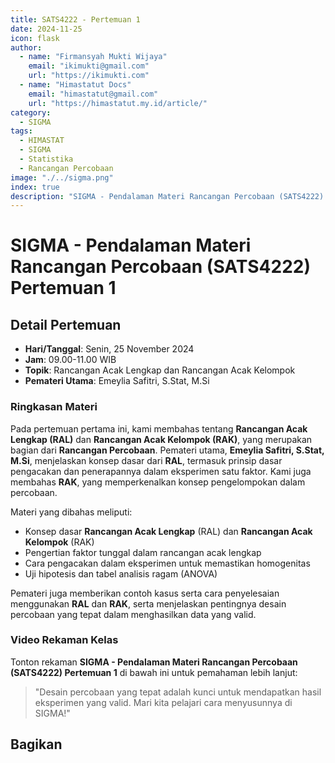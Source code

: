 ```yaml
--- 
title: SATS4222 - Pertemuan 1
date: 2024-11-25
icon: flask
author:
  - name: "Firmansyah Mukti Wijaya"
    email: "ikimukti@gmail.com"
    url: "https://ikimukti.com"
  - name: "Himastatut Docs"
    email: "himastatut@gmail.com"
    url: "https://himastatut.my.id/article/"
category:
  - SIGMA
tags:
  - HIMASTAT
  - SIGMA
  - Statistika
  - Rancangan Percobaan
image: "./../sigma.png"
index: true
description: "SIGMA - Pendalaman Materi Rancangan Percobaan (SATS4222) adalah program untuk memperdalam pemahaman mahasiswa dalam mata kuliah Rancangan Percobaan, khususnya pada topik Rancangan Acak Lengkap dan Rancangan Acak Kelompok."
--- 
```


# SIGMA - Pendalaman Materi Rancangan Percobaan (SATS4222) Pertemuan 1

## Detail Pertemuan

- **Hari/Tanggal**: Senin, 25 November 2024
- **Jam**: 09.00-11.00 WIB
- **Topik**: Rancangan Acak Lengkap dan Rancangan Acak Kelompok
- **Pemateri Utama**: Emeylia Safitri, S.Stat, M.Si

### Ringkasan Materi
Pada pertemuan pertama ini, kami membahas tentang **Rancangan Acak Lengkap (RAL)** dan **Rancangan Acak Kelompok (RAK)**, yang merupakan bagian dari **Rancangan Percobaan**. Pemateri utama, **Emeylia Safitri, S.Stat, M.Si**, menjelaskan konsep dasar dari **RAL**, termasuk prinsip dasar pengacakan dan penerapannya dalam eksperimen satu faktor. Kami juga membahas **RAK**, yang memperkenalkan konsep pengelompokan dalam percobaan.

Materi yang dibahas meliputi:
- Konsep dasar **Rancangan Acak Lengkap** (RAL) dan **Rancangan Acak Kelompok** (RAK)
- Pengertian faktor tunggal dalam rancangan acak lengkap
- Cara pengacakan dalam eksperimen untuk memastikan homogenitas
- Uji hipotesis dan tabel analisis ragam (ANOVA)

Pemateri juga memberikan contoh kasus serta cara penyelesaian menggunakan **RAL** dan **RAK**, serta menjelaskan pentingnya desain percobaan yang tepat dalam menghasilkan data yang valid.

### Video Rekaman Kelas
Tonton rekaman **SIGMA - Pendalaman Materi Rancangan Percobaan (SATS4222) Pertemuan 1** di bawah ini untuk pemahaman lebih lanjut:

<VidStack
  src="https://www.youtube.com/watch?v=Y3XPTdxNpig"
  title="SIGMA - Pendalaman Materi Rancangan Percobaan (SATS4222) Pertemuan 1"
/>

> "Desain percobaan yang tepat adalah kunci untuk mendapatkan hasil eksperimen yang valid. Mari kita pelajari cara menyusunnya di SIGMA!"


## Bagikan
<Share colorful />
<GitContributors />
<GitChangelog />